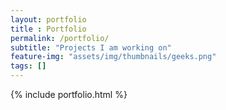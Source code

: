 ```yaml
--- 
layout: portfolio
title : Portfolio 
permalink: /portfolio/
subtitle: "Projects I am working on" 
feature-img: "assets/img/thumbnails/geeks.png"
tags: []
---
```


{% include portfolio.html %}

